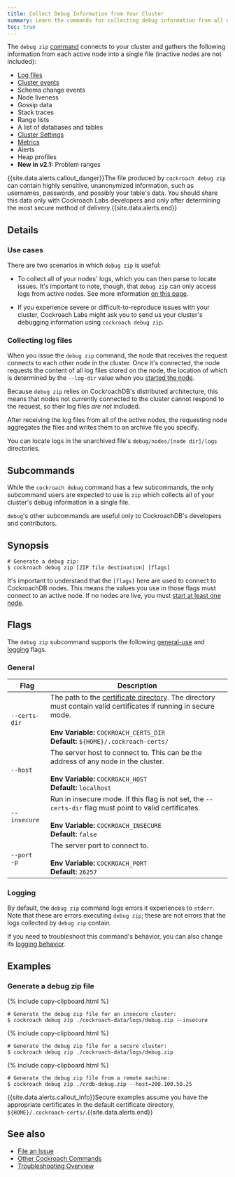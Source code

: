 ```yaml
---
title: Collect Debug Information from Your Cluster
summary: Learn the commands for collecting debug information from all nodes in your cluster.
toc: true
---
```


The `debug zip` [command](cockroach-commands.html) connects to your cluster and gathers the following information from each active node into a single file (inactive nodes are not included):

- [Log files](debug-and-error-logs.html)
- [Cluster events](monitoring-and-alerting.html#events-to-alert-on)
- Schema change events
- Node liveness
- Gossip data
- Stack traces
- Range lists
- A list of databases and tables
- [Cluster Settings](cluster-settings.html)
- [Metrics](admin-ui-custom-chart-debug-page.html#available-metrics)
- Alerts
- Heap profiles 
- **New in v2.1:** Problem ranges

{{site.data.alerts.callout_danger}}The file produced by <code>cockroach debug zip</code> can contain highly sensitive, unanonymized information, such as usernames, passwords, and possibly your table's data. You should share this data only with Cockroach Labs developers and only after determining the most secure method of delivery.{{site.data.alerts.end}}


## Details

### Use cases

There are two scenarios in which `debug zip` is useful:

- To collect all of your nodes' logs, which you can then parse to locate issues. It's important to note, though, that `debug zip` can only access logs from active nodes. See more information [on this page](#collecting-log-files).

- If you experience severe or difficult-to-reproduce issues with your cluster, Cockroach Labs might ask you to send us your cluster's debugging information using `cockroach debug zip`.

### Collecting log files

When you issue the `debug zip` command, the node that receives the request connects to each other node in the cluster. Once it's connected, the node requests the content of all log files stored on the node, the location of which is determined by the `--log-dir` value when you [started the node](start-a-node.html).

Because `debug zip` relies on CockroachDB's distributed architecture, this means that nodes not currently connected to the cluster cannot respond to the request, so their log files *are not* included.

After receiving the log files from all of the active nodes, the requesting node aggregates the files and writes them to an archive file you specify.

You can locate logs in the unarchived file's `debug/nodes/[node dir]/logs` directories.

## Subcommands

While the `cockroach debug` command has a few subcommands, the only subcommand users are expected to use is `zip` which collects all of your cluster's debug information in a single file.

`debug`'s other subcommands are useful only to CockroachDB's developers and contributors.

## Synopsis

~~~ shell
# Generate a debug zip:
$ cockroach debug zip [ZIP file destination] [flags]
~~~

It's important to understand that the `[flags]` here are used to connect to CockroachDB nodes. This means the values you use in those flags must connect to an active node. If no nodes are live, you must [start at least one node](start-a-node.html).

## Flags

The `debug zip` subcommand supports the following [general-use](#general) and [logging](#logging) flags.

### General

Flag | Description
-----|-----------
`--certs-dir` | The path to the [certificate directory](create-security-certificates.html). The directory must contain valid certificates if running in secure mode.<br><br>**Env Variable:** `COCKROACH_CERTS_DIR`<br>**Default:** `${HOME}/.cockroach-certs/`
`--host` | The server host to connect to. This can be the address of any node in the cluster. <br><br>**Env Variable:** `COCKROACH_HOST`<br>**Default:** `localhost`
`--insecure` | Run in insecure mode. If this flag is not set, the `--certs-dir` flag must point to valid certificates.<br><br>**Env Variable:** `COCKROACH_INSECURE`<br>**Default:** `false`
`--port`<br>`-p` | The server port to connect to. <br><br>**Env Variable:** `COCKROACH_PORT`<br>**Default:** `26257`

### Logging

By default, the `debug zip` command logs errors it experiences to `stderr`. Note that these are errors executing `debug zip`; these are not errors that the logs collected by `debug zip` contain.

If you need to troubleshoot this command's behavior, you can also change its [logging behavior](debug-and-error-logs.html).

## Examples

### Generate a debug zip file

{% include copy-clipboard.html %}
~~~ shell
# Generate the debug zip file for an insecure cluster:
$ cockroach debug zip ./cockroach-data/logs/debug.zip --insecure
~~~

{% include copy-clipboard.html %}
~~~ shell
# Generate the debug zip file for a secure cluster:
$ cockroach debug zip ./cockroach-data/logs/debug.zip
~~~

{% include copy-clipboard.html %}
~~~ shell
# Generate the debug zip file from a remote machine:
$ cockroach debug zip ./crdb-debug.zip --host=200.100.50.25
~~~

{{site.data.alerts.callout_info}}Secure examples assume you have the appropriate certificates in the default certificate directory, <code>${HOME}/.cockroach-certs/</code>.{{site.data.alerts.end}}

## See also

- [File an Issue](file-an-issue.html)
- [Other Cockroach Commands](cockroach-commands.html)
- [Troubleshooting Overview](troubleshooting-overview.html)
